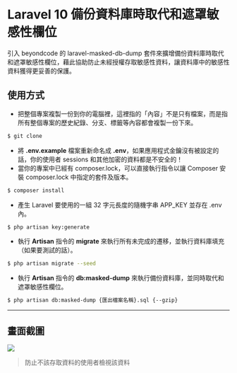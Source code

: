 # Laravel 10 備份資料庫時取代和遮罩敏感性欄位

引入 beyondcode 的 laravel-masked-db-dump 套件來擴增備份資料庫時取代和遮罩敏感性欄位，藉此協助防止未經授權存取敏感性資料，讓資料庫中的敏感性資料獲得更妥善的保護。

## 使用方式
- 把整個專案複製一份到你的電腦裡，這裡指的「內容」不是只有檔案，而是指所有整個專案的歷史紀錄、分支、標籤等內容都會複製一份下來。
```sh
$ git clone
```
- 將 __.env.example__ 檔案重新命名成 __.env__，如果應用程式金鑰沒有被設定的話，你的使用者 sessions 和其他加密的資料都是不安全的！
- 當你的專案中已經有 composer.lock，可以直接執行指令以讓 Composer 安裝 composer.lock 中指定的套件及版本。
```sh
$ composer install
```
- 產生 Laravel 要使用的一組 32 字元長度的隨機字串 APP_KEY 並存在 .env 內。
```sh
$ php artisan key:generate
```
- 執行 __Artisan__ 指令的 __migrate__ 來執行所有未完成的遷移，並執行資料庫填充（如果要測試的話）。
```sh
$ php artisan migrate --seed
```
- 執行 __Artisan__ 指令的 __db:masked-dump__ 來執行備份資料庫，並同時取代和遮罩敏感性欄位。
```sh
$ php artisan db:masked-dump {匯出檔案名稱}.sql {--gzip}
```

----
## 畫面截圖
![](https://i.imgur.com/Lv778R2.png)
> 防止不該存取資料的使用者檢視該資料
